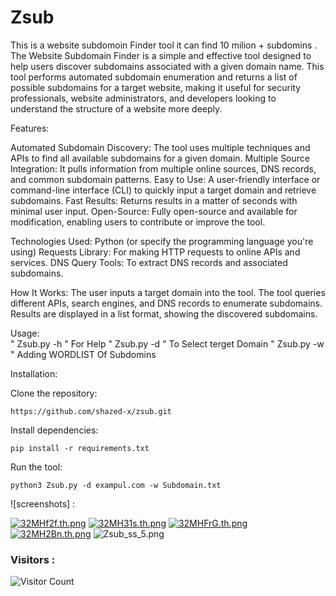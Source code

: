 # Zsub
This is a website subdomoin Finder tool it can find 10 milion + subdomins . 
The Website Subdomain Finder is a simple and effective tool designed to help users discover subdomains associated with a given domain name. This tool performs automated subdomain enumeration and returns a list of possible subdomains for a target website, making it useful for security professionals, website administrators, and developers looking to understand the structure of a website more deeply.

Features:

Automated Subdomain Discovery:
The tool uses multiple techniques and APIs to find all available subdomains for a given domain.
Multiple Source Integration: It pulls information from multiple online sources, DNS records, and common subdomain patterns.
Easy to Use: A user-friendly interface or command-line interface (CLI) to quickly input a target domain and retrieve subdomains.
Fast Results: Returns results in a matter of seconds with minimal user input.
Open-Source: Fully open-source and available for modification, enabling users to contribute or improve the tool.

Technologies Used:
Python (or specify the programming language you're using)
Requests Library: For making HTTP requests to online APIs and services.
DNS Query Tools: To extract DNS records and associated subdomains.

How It Works:
The user inputs a target domain into the tool.
The tool queries different APIs, search engines, and DNS records to enumerate subdomains.
Results are displayed in a list format, showing the discovered subdomains.


Usage:  
" Zsub.py -h " For Help 
" Zsub.py -d " To Select terget Domain 
" Zsub.py -w " Adding WORDLIST Of Subdomins 

Installation:

Clone the repository:

    https://github.com/shazed-x/zsub.git

Install dependencies:

    pip install -r requirements.txt

Run the tool:

    python3 Zsub.py -d exampul.com -w Subdomain.txt

![screenshots] :

<a href="https://freeimage.host/i/32MHf2f"><img src="https://iili.io/32MHf2f.th.png" alt="32MHf2f.th.png" border="0"></a> <a href="https://freeimage.host/i/32MH31s"><img src="https://iili.io/32MH31s.th.png" alt="32MH31s.th.png" border="0"></a> <a href="https://freeimage.host/i/32MHFrG"><img src="https://iili.io/32MHFrG.th.png" alt="32MHFrG.th.png" border="0"></a> <a href="https://freeimage.host/i/32MH2Bn"><img src="https://iili.io/32MH2Bn.th.png" alt="32MH2Bn.th.png" border="0"></a>
![Zsub_ss_5.png](<https://media-hosting.imagekit.io//87b4a8cd6c5a4302/Zsub_ss_5.png?Expires=1835463771&Key-Pair-Id=K2ZIVPTIP2VGHC&Signature=QYkk-tgGBHaEAZ7-KAC9LB4kf4fkf9rgJfOA3Z632H9svbIFKK0wtr7rF0A9QJfbGCNcj8-jFic6ujdvHXpwEYGY87nEhmcnPSzs-FmEgtjwPeajQjxz0ou793FcFu6SxWcLD-DACDpQO6urWUlp5GPGDOoY4kogXelrlpwY7M7IOUmxSoyXcAiYEVcaZFA0LRm2ItvWZagJ-nV6c638DAatKFmEYzq4eJxsgQ5WlA-W86lVEFbOpaJbWXspxLPMhng3DQRfvOAjziUMcGACWPcr1RWIsF5c5qgtDn2uTDnwOcr6~NfJJkvVF4ztbC12kB1FSzlpNj1S9NBWJliFAA__>)
### Visitors :
![Visitor Count](https://profile-counter.glitch.me/shazed-x/count.svg)
